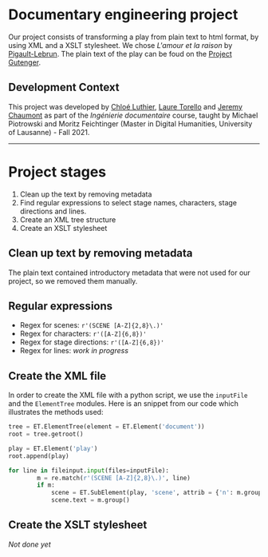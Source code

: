# Documentary engineering project
Our project consists of transforming a play from plain text to html format, by using XML and a XSLT stylesheet. We chose _L'amour et la raison_ by [Pigault-Lebrun](https://fr.wikipedia.org/wiki/Pigault-Lebrun). The plain text of the play can be foud on the [Project Gutenger](https://www.gutenberg.org/ebooks/26810).


## Development Context
This project was developed by [Chloé Luthier](https://github.com/cluthier), [Laure Torello](https://github.com/ltorello) and [Jeremy Chaumont](https://github.com/jerchaumont) as part of the _Ingénierie documentaire_ course, taught by Michael Piotrowski and Moritz Feichtinger (Master in Digital Humanities, University of Lausanne) - Fall 2021.

---

# Project stages
1. Clean up the text by removing metadata
2. Find regular expressions to select stage names, characters,
stage directions and lines.
3. Create an XML tree structure
4. Create an XSLT stylesheet

## Clean up text by removing metadata
The plain text contained introductory metadata that were not used for our project,
so we removed them manually.

## Regular expressions
- Regex for scenes: `r'(SCENE [A-Z]{2,8}\.)'`
- Regex for characters: `r'([A-Z]{6,8})'`
- Regex for stage directions: `r'([A-Z]{6,8})'`
- Regex for lines: _work in progress_

## Create the XML file
In order to create the XML file with a python script, we use the `inputFile` and the `ElementTree` modules. Here is an snippet from our code which illustrates the methods used:
```python
tree = ET.ElementTree(element = ET.Element('document'))
root = tree.getroot()

play = ET.Element('play')
root.append(play)

for line in fileinput.input(files=inputFile):
        m = re.match(r'(SCENE [A-Z]{2,8}\.)', line)
        if m:
            scene = ET.SubElement(play, 'scene', attrib = {'n': m.group()})
            scene.text = m.group()
```  

## Create the XSLT stylesheet
_Not done yet_

